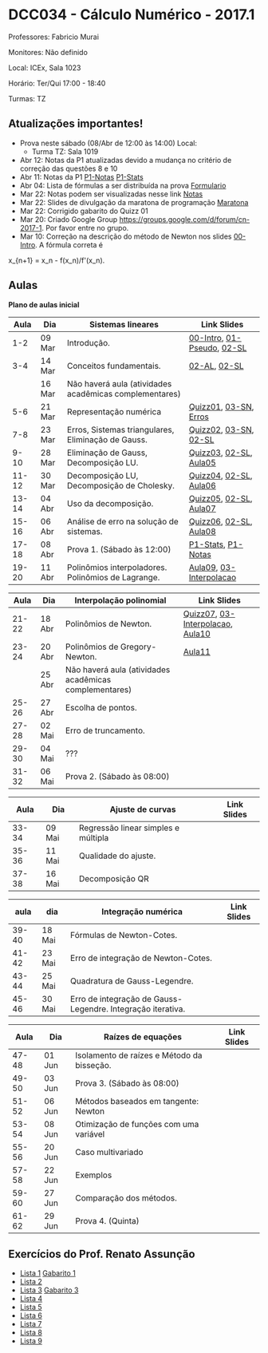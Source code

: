 ﻿DCC034 - Cálculo Numérico - 2017.1
==================================

Professores: Fabricio Murai

Monitores: Não definido

Local: ICEx, Sala 1023

Horário: Ter/Qui 17:00 - 18:40

Turmas: TZ

Atualizações importantes!
-------------------------
* Prova neste sábado (08/Abr de 12:00 às 14:00)
  Local:
  - Turma TZ: Sala 1019
* Abr 12: Notas da P1 atualizadas devido a mudança no critério de correção das questões 8 e 10
* Abr 11: Notas da P1 [P1-Notas] [P1-Stats]
* Abr 04: Lista de fórmulas a ser distribuída na prova [Formulario]
* Mar 22: Notas podem ser visualizadas nesse link [Notas]
* Mar 22: Slides de divulgação da maratona de programação [Maratona]
* Mar 22: Corrigido gabarito do Quizz 01
* Mar 20: Criado Google Group https://groups.google.com/d/forum/cn-2017-1. Por favor entre no grupo.
* Mar 10: Correção na descrição do método de Newton nos slides [00-Intro]. A fórmula correta é

 x_{n+1} = x_n - f(x_n)/f'(x_n).

Aulas
-----

**Plano de aulas inicial**

|Aula  |  Dia     | Sistemas lineares                                            | Link Slides |
|------|----------|--------------------------------------------------------------|-------------|
|1-2   |  09 Mar  | Introdução.                                                  |[00-Intro], [01-Pseudo], [02-SL]|
|3-4   |  14 Mar  | Conceitos fundamentais.                                      |[02-AL], [02-SL] |
|      |  16 Mar  | Não haverá aula (atividades acadêmicas complementares)       |             |
|5-6   |  21 Mar  | Representação numérica                                       |[Quizz01], [03-SN], [Erros]|
|7-8   |  23 Mar  | Erros, Sistemas triangulares, Eliminação de Gauss.           |[Quizz02], [03-SN], [02-SL]      |
|9-10  |  28 Mar  | Eliminação de Gauss, Decomposição LU.                        |[Quizz03], [02-SL], [Aula05] |
|11-12 |  30 Mar  | Decomposição LU, Decomposição de Cholesky.                   |[Quizz04], [02-SL], [Aula06] |
|13-14 |  04 Abr  | Uso da decomposição.                                         |[Quizz05], [02-SL], [Aula07] |
|15-16 |  06 Abr  | Análise de erro na solução de sistemas.                      |[Quizz06], [02-SL], [Aula08] |
|17-18 |  08 Abr  | Prova 1. (Sábado às 12:00)                                    |[P1-Stats], [P1-Notas] |
|19-20 |  11 Abr  | Polinômios interpoladores. Polinômios de Lagrange.           |[Aula09], [03-Interpolacao] |

|Aula  |  Dia     | Interpolação polinomial                                      | Link Slides |
|------|----------|--------------------------------------------------------------|-------------|
|21-22 |  18 Abr  | Polinômios de Newton.                                        |[Quizz07], [03-Interpolacao], [Aula10] |
|23-24 |  20 Abr  | Polinômios de Gregory-Newton.                                |[Aula11]             |
|      |  25 Abr  | Não haverá aula (atividades acadêmicas complementares)       |             |
|25-26 |  27 Abr  | Escolha de pontos.                                           |             |
|27-28 |  02 Mai  | Erro de truncamento.                                         |             |
|29-30 |  04 Mai  | ???                                                          |             |
|31-32 |  06 Mai  | Prova 2. (Sábado às 08:00)                                   |             |

|Aula  |  Dia     | Ajuste de curvas                                             | Link Slides |
|------|----------|--------------------------------------------------------------|-------------|
|33-34 |  09 Mai  | Regressão linear simples e múltipla                          |             |
|35-36 |  11 Mai  | Qualidade do ajuste.                                         |             |
|37-38 |  16 Mai  | Decomposição QR                                              |             |

|aula  |  dia     | Integração numérica                                          | Link Slides |
|------|----------|--------------------------------------------------------------|-------------|
|39-40 |  18 Mai  | Fórmulas de Newton-Cotes.                                    |             |
|41-42 |  23 Mai  | Erro de integração de Newton-Cotes.                          |             |
|43-44 |  25 Mai  | Quadratura de Gauss-Legendre.                                |             |
|45-46 |  30 Mai  | Erro de integração de Gauss-Legendre. Integração iterativa.  |             |

|Aula  |  Dia     | Raízes de equações                                           | Link Slides |
|------|----------|--------------------------------------------------------------|-------------|
|47-48 |  01 Jun  | Isolamento de raízes e Método da bisseção.                   |             |
|49-50 |  03 Jun  | Prova 3. (Sábado às 08:00)                                   |             |
|51-52 |  06 Jun  | Métodos baseados em tangente: Newton                         |             |
|53-54 |  08 Jun  | Otimização de funções com uma variável                       |             |
|55-56 |  20 Jun  | Caso multivariado                                            |             |
|57-58 |  22 Jun  | Exemplos                                                     |             |
|59-60 |  27 Jun  | Comparação dos métodos.                                      |             |
|61-62 |  29 Jun  | Prova 4. (Quinta)                                            |             |


Exercícios do Prof. Renato Assunção
-----------------------------------
 * [Lista 1] [Gabarito 1]
 * [Lista 2]
 * [Lista 3] [Gabarito 3]
 * [Lista 4]
 * [Lista 5]
 * [Lista 6]
 * [Lista 7]
 * [Lista 8]
 * [Lista 9]

[Lista 1]: http://homepages.dcc.ufmg.br/~assuncao/an/Lista01.pdf
[Gabarito 1]: http://homepages.dcc.ufmg.br/~assuncao/an/gabarito_lista_01.pdf
[Lista 2]: http://homepages.dcc.ufmg.br/~assuncao/an/Lista02.pdf
[Lista 3]: http://homepages.dcc.ufmg.br/~assuncao/an/Lista03.pdf
[Gabarito 3]: http://homepages.dcc.ufmg.br/~assuncao/an/gabarito_lista_03.pdf
[Lista 4]: http://homepages.dcc.ufmg.br/~assuncao/an/Lista04.pdf
[Lista 5]: http://homepages.dcc.ufmg.br/~assuncao/an/Lista05.pdf
[Lista 6]: http://homepages.dcc.ufmg.br/~assuncao/an/Exerc06.pdf
[Lista 7]: http://homepages.dcc.ufmg.br/~assuncao/an/Lista07.pdf
[Lista 8]: http://homepages.dcc.ufmg.br/~assuncao/an/Lista08.pdf
[Lista 9]: http://homepages.dcc.ufmg.br/~assuncao/an/Lista09.pdf


[00-Intro]: ../../ancn_slides/00tz-Intro.pdf
[01-Pseudo]: ../../ancn_slides/01-Conceitos.pdf
[02-SL]: ../../ancn_slides/02-SistemasLineares.pdf
[02-AL]: ../../ancn_slides/A02-RevisaoAL.pdf
[03-SN]: ../../ancn_slides/A03-SistemasNumericos.pdf
[04-SL]: ../../ancn_slides/A04-SistemasLineares.pdf
[Aula05]: ../../ancn_slides/A05-DecomposicaoLU.pdf
[Aula06]: ../../ancn_slides/A06-Cholesky.pdf
[Aula07]: ../../ancn_slides/A07-UsoDecomposicao.pdf
[Aula08]: ../../ancn_slides/A08-Condicionamento.pdf
[Aula09]: ../../ancn_slides/A09-Interpolacao.pdf
[Aula10]: ../../ancn_slides/A10-PolinomioNewton.pdf
[Aula11]: ../../ancn_slides/A11-GregoryNewton.pdf
[Erros]: ../../ancn_slides/03-PontoFlutuanteErros.pdf
[Quizz01]: ../../ancn_slides/quizz01.pdf
[Quizz02]: ../../ancn_slides/gabarito02.pdf
[Quizz03]: ../../ancn_slides/gabarito03.pdf
[Quizz04]: ../../ancn_slides/gabarito04.pdf
[Quizz05]: ../../ancn_slides/gabarito05.pdf
[Quizz06]: ../../ancn_slides/gabarito06.pdf
[Quizz07]: ../../ancn_slides/gabarito07.pdf
[Maratona]: ../../ancn_slides/divulgacao-maratona.pdf
[Notas]: https://drive.google.com/open?id=0B_VgRZWkTtUlZGNISHpNYzJIYlU
[Formulario]: http://homepages.dcc.ufmg.br/~lcerf/slides/formulario.pdf
[P1-Stats]: ../../ancn_slides/p1_stats.pdf
[P1-Notas]: ../../ancn_slides/p1_notas_cn.pdf
[Aula09]: ../../ancn_slides/A09-Interpolacao.pdf
[03-Interpolacao]: ../../ancn_slides/03-InterpolacaoPolinomial.pdf
